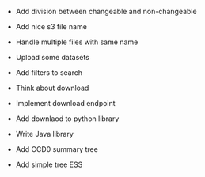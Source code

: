 - Add division between changeable and non-changeable
- Add nice s3 file name
- Handle multiple files with same name

- Upload some datasets
- Add filters to search

- Think about download
- Implement download endpoint
- Add downlaod to python library
- Write Java library

- Add CCD0 summary tree
- Add simple tree ESS
